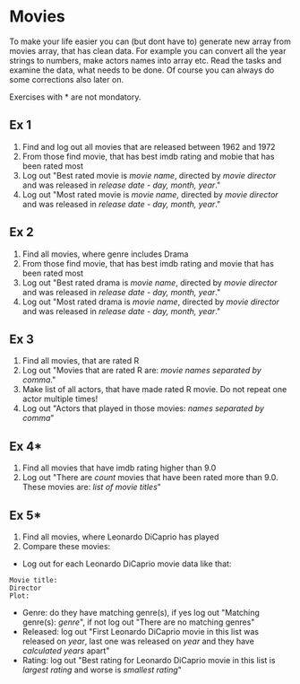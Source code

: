 # Movies

To make your life easier you can (but dont have to) generate new array from movies array, that has clean data. For example you can convert all the year strings to numbers, make actors names into array etc. Read the tasks and examine the data, what needs to be done. Of course you can always do some corrections also later on.

Exercises with * are not mondatory.

## Ex 1

1. Find and log out all movies that are released between 1962 and 1972
2. From those find movie, that has best imdb rating and mobie that has been rated most
3. Log out "Best rated movie is *movie name*, directed by *movie director* and was released in *release date - day, month, year*."
3. Log out "Most rated movie is *movie name*, directed by *movie director* and was released in *release date - day, month, year*."


## Ex 2

1. Find all movies, where genre includes Drama
2. From those find movie, that has best imdb rating and movie that has been rated most
3. Log out "Best rated drama is *movie name*, directed by *movie director* and was released in *release date - day, month, year*."
3. Log out "Most rated drama is *movie name*, directed by *movie director* and was released in *release date - day, month, year*."

## Ex 3

1. Find all movies, that are rated R
2. Log out "Movies that are rated R are: *movie names separated by comma*."
3. Make list of all actors, that have made rated R movie. Do not repeat one actor multiple times!
4. Log out "Actors that played in those movies: *names separated by comma*"

## Ex 4*

1. Find all movies that have imdb rating higher than 9.0
2. Log out "There are *count* movies that have been rated more than 9.0. These movies are: *list of movie titles*"

## Ex 5*

1. Find all movies, where Leonardo DiCaprio has played
2. Compare these movies:
- Log out for each Leonardo DiCaprio movie data like that:
```
Movie title:
Director
Plot: 
```
- Genre: do they have matching genre(s), if yes log out "Matching genre(s): *genre*", if not log out "There are no matching genres"
- Released: log out "First Leonardo DiCaprio movie in this list was released on *year*, last one was released on *year* and they have *calculated years* apart"
- Rating: log out "Best rating for Leonardo DiCaprio movie in this list is *largest rating* and worse is *smallest rating*"
